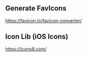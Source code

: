 
## Generate FavIcons
https://favicon.io/favicon-converter/

## Icon Lib (iOS Icons)
https://icons8.com/

